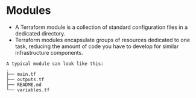# Modules

* A Terraform module is a collection of standard configuration files in a dedicated directory. 
* Terraform modules encapsulate groups of resources dedicated to one task, reducing the amount of code you have to develop for similar infrastructure components.
```
A typical module can look like this:
.
├── main.tf
├── outputs.tf
├── README.md
└── variables.tf
```
